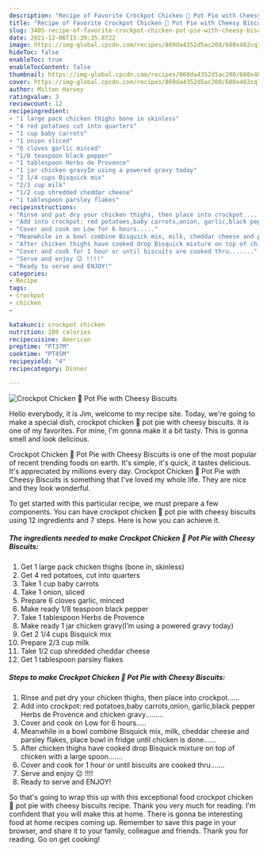 ```yaml
---
description: "Recipe of Favorite Crockpot Chicken 🐔 Pot Pie with Cheesy Biscuits"
title: "Recipe of Favorite Crockpot Chicken 🐔 Pot Pie with Cheesy Biscuits"
slug: 3405-recipe-of-favorite-crockpot-chicken-pot-pie-with-cheesy-biscuits
date: 2021-12-06T15:39:35.872Z
image: https://img-global.cpcdn.com/recipes/869da4352d5ac208/680x482cq70/crockpot-chicken-pot-pie-with-cheesy-biscuits-recipe-main-photo.jpg
hideToc: false
enableToc: true
enableTocContent: false
thumbnail: https://img-global.cpcdn.com/recipes/869da4352d5ac208/680x482cq70/crockpot-chicken-pot-pie-with-cheesy-biscuits-recipe-main-photo.jpg
cover: https://img-global.cpcdn.com/recipes/869da4352d5ac208/680x482cq70/crockpot-chicken-pot-pie-with-cheesy-biscuits-recipe-main-photo.jpg
author: Milton Harvey
ratingvalue: 3
reviewcount: 12
recipeingredient:
- "1 large pack chicken thighs bone in skinless"
- "4 red potatoes cut into quarters"
- "1 cup baby carrots"
- "1 onion sliced"
- "6 cloves garlic minced"
- "1/8 teaspoon black pepper"
- "1 tablespoon Herbs de Provence"
- "1 jar chicken gravyIm using a powered gravy today"
- "2 1/4 cups Bisquick mix"
- "2/3 cup milk"
- "1/2 cup shredded cheddar cheese"
- "1 tablespoon parsley flakes"
recipeinstructions:
- "Rinse and pat dry your chicken thighs, then place into crockpot......"
- "Add into crockpot: red potatoes,baby carrots,onion, garlic,black pepper Herbs de Provence and chicken gravy........."
- "Cover and cook on Low for 6 hours....."
- "Meanwhile in a bowl combine Bisquick mix, milk, cheddar cheese and parsley flakes, place bowl in fridge until chicken is done......"
- "After chicken thighs have cooked drop Bisquick mixture on top of chicken with a large spoon......."
- "Cover and cook for 1 hour or until biscuits are cooked thru......."
- "Serve and enjoy 😉 !!!!"
- "Ready to serve and ENJOY!"
categories:
- Recipe
tags:
- crockpot
- chicken
- 

katakunci: crockpot chicken  
nutrition: 289 calories
recipecuisine: American
preptime: "PT37M"
cooktime: "PT45M"
recipeyield: "4"
recipecategory: Dinner

---
```



![Crockpot Chicken 🐔 Pot Pie with Cheesy Biscuits](https://img-global.cpcdn.com/recipes/869da4352d5ac208/680x482cq70/crockpot-chicken-pot-pie-with-cheesy-biscuits-recipe-main-photo.jpg)

Hello everybody, it is Jim, welcome to my recipe site. Today, we're going to make a special dish, crockpot chicken 🐔 pot pie with cheesy biscuits. It is one of my favorites. For mine, I'm gonna make it a bit tasty. This is gonna smell and look delicious.



Crockpot Chicken 🐔 Pot Pie with Cheesy Biscuits is one of the most popular of recent trending foods on earth. It's simple, it's quick, it tastes delicious. It's appreciated by millions every day. Crockpot Chicken 🐔 Pot Pie with Cheesy Biscuits is something that I've loved my whole life. They are nice and they look wonderful.


To get started with this particular recipe, we must prepare a few components. You can have crockpot chicken 🐔 pot pie with cheesy biscuits using 12 ingredients and 7 steps. Here is how you can achieve it.

<!--inarticleads1-->

##### The ingredients needed to make Crockpot Chicken 🐔 Pot Pie with Cheesy Biscuits:

1. Get 1 large pack chicken thighs (bone in, skinless)
1. Get 4 red potatoes, cut into quarters
1. Take 1 cup baby carrots
1. Take 1 onion, sliced
1. Prepare 6 cloves garlic, minced
1. Make ready 1/8 teaspoon black pepper
1. Take 1 tablespoon Herbs de Provence
1. Make ready 1 jar chicken gravy(I’m using a powered gravy today)
1. Get 2 1/4 cups Bisquick mix
1. Prepare 2/3 cup milk
1. Take 1/2 cup shredded cheddar cheese
1. Get 1 tablespoon parsley flakes




<!--inarticleads2-->

##### Steps to make Crockpot Chicken 🐔 Pot Pie with Cheesy Biscuits:

1. Rinse and pat dry your chicken thighs, then place into crockpot......
1. Add into crockpot: red potatoes,baby carrots,onion, garlic,black pepper Herbs de Provence and chicken gravy.........
1. Cover and cook on Low for 6 hours.....
1. Meanwhile in a bowl combine Bisquick mix, milk, cheddar cheese and parsley flakes, place bowl in fridge until chicken is done......
1. After chicken thighs have cooked drop Bisquick mixture on top of chicken with a large spoon.......
1. Cover and cook for 1 hour or until biscuits are cooked thru.......
1. Serve and enjoy 😉 !!!!
1. Ready to serve and ENJOY!



So that's going to wrap this up with this exceptional food crockpot chicken 🐔 pot pie with cheesy biscuits recipe. Thank you very much for reading. I'm confident that you will make this at home. There is gonna be interesting food at home recipes coming up. Remember to save this page in your browser, and share it to your family, colleague and friends. Thank you for reading. Go on get cooking!

